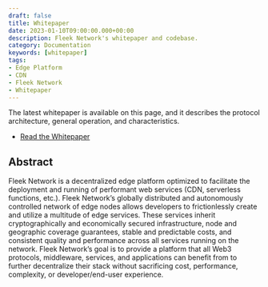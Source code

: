 ```yaml
---
draft: false
title: Whitepaper
date: 2023-01-10T09:00:00.000+00:00
description: Fleek Network's whitepaper and codebase.
category: Documentation
keywords: [whitepaper]
tags:
- Edge Platform
- CDN
- Fleek Network
- Whitepaper
---
```


The latest whitepaper is available on this page, and it describes the protocol architecture, general operation, and characteristics.

- [Read the Whitepaper](https://whitepaper.fleek.network/)

## Abstract

Fleek Network is a decentralized edge platform optimized to facilitate the deployment and running of performant web services (CDN, serverless functions, etc.). Fleek Network’s globally distributed and autonomously controlled network of edge nodes allows developers to frictionlessly create and utilize a multitude of edge services. These services inherit cryptographically and economically secured infrastructure, node and geographic coverage guarantees, stable and predictable costs, and consistent quality and performance across all services running on the network. Fleek Network’s goal is to provide a platform that all Web3 protocols, middleware, services, and applications can benefit from to further decentralize their stack without sacrificing cost, performance, complexity, or developer/end-user experience. 